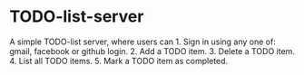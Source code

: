 # TODO-list-server
A simple TODO-list server, where users can 1. Sign in using any one of: gmail, facebook or github login. 2. Add a TODO item. 3. Delete a TODO item. 4. List all TODO items. 5. Mark a TODO item as completed.
